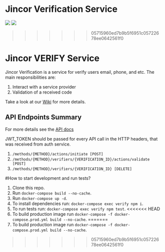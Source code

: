 # Jincor Verification Service
![](https://travis-ci.org/JincorTech/backend-verify.svg?branch=master)
![](https://habrastorage.org/webt/59/d5/42/59d542206afbe280817420.png)
>>>>>>> 05715960ed7b9b5f6951c05722678ee0642561f0

# Jincor VERIFY Service

Jincor Verification is a service for verify users email, phone, and etc.
The main responsibilities are:
1. Interact with a service provider
1. Validation of a received code

Take a look at our [Wiki](../../wiki) for more details.

## API Endpoints Summary
For more details see the [API docs](https://jincortech.github.io/backend-verify/)

JWT_TOKEN should be passed for every API call in the HTTP headers,
that was received from auth service.

1. `/methods/{METHOD}/actions/initiate [POST]`
1. `/methods/{METHOD}/verifiers/{VERIFICATION_ID}/actions/validate [POST]`
1. `/methods/{METHOD}/verifiers/{VERIFICATION_ID} [DELETE]`

#How to start development and run tests?

1. Clone this repo.
1. Run `docker-compose build --no-cache`.
1. Run `docker-compose up -d`.
1. To install dependencies run: `docker-compose exec verify npm i`.
1. To run tests run: `docker-compose exec verify npm test`.
<<<<<<< HEAD
1. To build production image run `docker-compose -f docker-compose.prod.yml build --no-cache`.
=======
1. To build production image run `docker-compose -f docker-compose.prod.yml build --no-cache`.

>>>>>>> 05715960ed7b9b5f6951c05722678ee0642561f0
